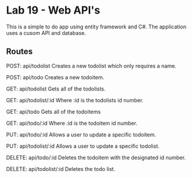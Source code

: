 # Lab 19 - Web API's

This is a simple to do app using entity framework and C#.  The application uses a cusom API and database.

## Routes

POST: api/todolist
Creates a new todolist which only requires a name.

POST: api/todo
Creates a new todoitem. 

GET: api/todolist
Gets all of the todolists.

GET: api/todolist/:id
Where :id is the todolists id number. 

GET: api/todo
Gets all of the todoitems

GET: api/todo/:id
Where :id is the todoitem id number. 

PUT: api/todo/:id
Allows a user to update a specific todoitem.

PUT: api/todolist/:id
Allows a user to update a specific todolist. 

DELETE: api/todo/:id
Deletes the todoitem with the designated id number.

DELETE: api/todolist/:id
Deletes the todo list.
